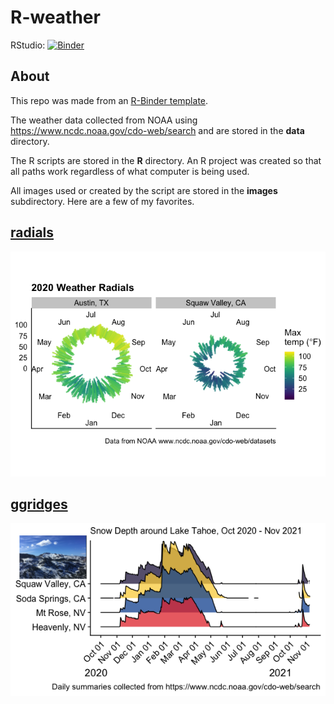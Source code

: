 # R-weather


RStudio: [![Binder](http://mybinder.org/badge_logo.svg)](http://mybinder.org/v2/gh/raynamharris/r-weather/master?urlpath=rstudio)

## About

This repo was made from an [R-Binder template](https://github.com/binder-examples/r).
 
The weather data collected from NOAA using https://www.ncdc.noaa.gov/cdo-web/search and are stored in the **data** directory. 

The R scripts are stored in the **R** directory. An R project was created so that all paths work regardless of what computer is being used. 

All images used or created by the script are stored in the **images** subdirectory.  Here are a few of my favorites.

## [radials](https://github.com/raynamharris/r-weather/blob/master/R/weather-radials.md) 

![](images/weather-radials-1.png)

## [ggridges](https://github.com/raynamharris/r-weather/blob/master/R/weather-ggridges.md)
![](images/weather-ggridges-4.png)
